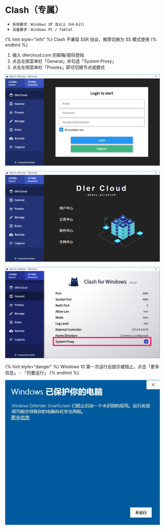 # Clash（专属）

* `系统要求：Windows XP 及以上（64-bit）`
* `设备要求：Windows PC / Tablet`

{% hint style="info" %}
Clash 不兼容 SSR 协议，推荐切换为 SS 模式使用
{% endhint %}

1. 输入 dlercloud.com 的邮箱/密码登陆
2. 点击左侧菜单栏「General」并勾选「System Proxy」
3. 点击左侧菜单栏「Proxies」即可切换节点或模式

![](../../.gitbook/assets/2018-11-16-15.54.10.jpg)

![](../../.gitbook/assets/image_2018-11-16_15-55-16.png)

![](../../.gitbook/assets/jietu20181116-155623.png)

{% hint style="danger" %}
Windows 10 第一次运行会提示被阻止，点击「更多信息」 - 「仍要运行」
{% endhint %}

![](../../.gitbook/assets/2018-11-16-15.54.06.jpg)

